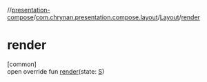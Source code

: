 //[presentation-compose](../../../index.md)/[com.chrynan.presentation.compose.layout](../index.md)/[Layout](index.md)/[render](render.md)

# render

[common]\
open override fun [render](render.md)(state: [S](index.md))
